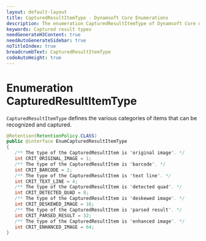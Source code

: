 ```yaml
---
layout: default-layout
title: CapturedResultItemType - Dynamsoft Core Enumerations
description: The enumeration CapturedResultItemType of Dynamsoft Core describes all types of captured result item.
keywords: Captured result types
needGenerateH3Content: true
needAutoGenerateSidebar: true
noTitleIndex: true
breadcrumbText: CapturedResultItemType
codeAutoHeight: true
---
```


# Enumeration CapturedResultItemType

`CapturedResultItemType` defines the various categories of items that can be recognized and captured.

```java
@Retention(RetentionPolicy.CLASS)
public @interface EnumCapturedResultItemType
{
   /** The type of the CapturedResultItem is "original image". */
   int CRIT_ORIGINAL_IMAGE = 1;
   /** The type of the CapturedResultItem is "barcode". */
   int CRIT_BARCODE = 2;
   /** The type of the CapturedResultItem is "text line". */
   int CRIT_TEXT_LINE = 4;
   /** The type of the CapturedResultItem is "detected quad". */
   int CRIT_DETECTED_QUAD = 8;
   /** The type of the CapturedResultItem is "deskewed image". */
   int CRIT_DESKEWED_IMAGE = 16;
   /** The type of the CapturedResultItem is "parsed result". */
   int CRIT_PARSED_RESULT = 32;
   /** The type of the CapturedResultItem is "enhanced image". */
   int CRIT_ENHANCED_IMAGE = 64;
}
```
